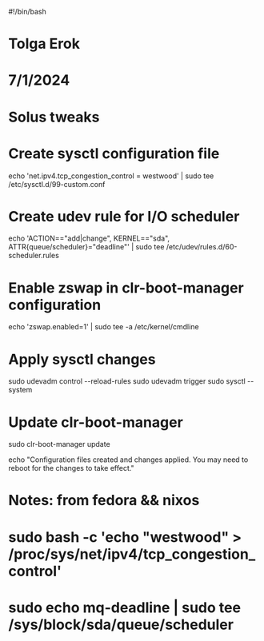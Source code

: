 #!/bin/bash
# Tolga Erok
# 7/1/2024
# Solus tweaks

# Create sysctl configuration file
echo 'net.ipv4.tcp_congestion_control = westwood' | sudo tee /etc/sysctl.d/99-custom.conf

# Create udev rule for I/O scheduler
echo 'ACTION=="add|change", KERNEL=="sda", ATTR{queue/scheduler}="deadline"' | sudo tee /etc/udev/rules.d/60-scheduler.rules

# Enable zswap in clr-boot-manager configuration
echo 'zswap.enabled=1' | sudo tee -a /etc/kernel/cmdline

# Apply sysctl changes
sudo udevadm control --reload-rules
sudo udevadm trigger
sudo sysctl --system

# Update clr-boot-manager
sudo clr-boot-manager update

echo "Configuration files created and changes applied. You may need to reboot for the changes to take effect."

# Notes: from fedora && nixos
# sudo bash -c 'echo "westwood" > /proc/sys/net/ipv4/tcp_congestion_control'
# sudo echo mq-deadline | sudo tee /sys/block/sda/queue/scheduler

